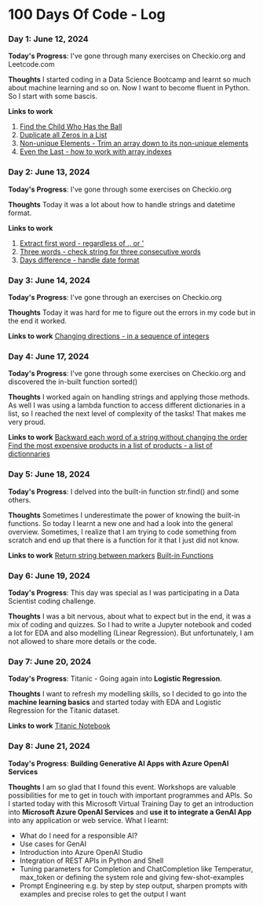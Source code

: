 # 100 Days Of Code - Log

### Day 1: June 12, 2024 

**Today's Progress**: I've gone through many exercises on Checkio.org and Leetcode.com

**Thoughts** I started coding in a Data Science Bootcamp and learnt so much about machine learning and so on. Now I want to become fluent in Python. So I start with some bascis. 

**Links to work**
1. [Find the Child Who Has the Ball](https://leetcode.com/problems/find-the-child-who-has-the-ball-after-k-seconds/)
2. [Duplicate all Zeros in a List](https://py.checkio.org/en/mission/duplicate-zeros/)
3. [Non-unique Elements - Trim an array down to its non-unique elements](https://py.checkio.org/en/mission/non-unique-elements/)
4. [Even the Last - how to work with array indexes](https://py.checkio.org/en/mission/even-last/)

### Day 2: June 13, 2024 

**Today's Progress**: I've gone through some exercises on Checkio.org

**Thoughts** Today it was a lot about how to handle strings and datetime format.

**Links to work**
1. [Extract first word - regardless of ., or '](https://py.checkio.org/en/mission/first-word/)
2. [Three words - check string for three consecutive words](https://py.checkio.org/en/mission/three-words/)
3. [Days difference - handle date format](https://py.checkio.org/en/mission/days-diff/)

### Day 3: June 14, 2024 

**Today's Progress**: I've gone through an exercises on Checkio.org

**Thoughts** Today it was hard for me to figure out the errors in my code but in the end it worked. 

**Links to work**
[Changing directions - in a sequence of integers](https://py.checkio.org/en/mission/changing-direction/)

### Day 4: June 17, 2024 

**Today's Progress**: I've gone through some exercises on Checkio.org and discovered the in-built function sorted()

**Thoughts** I worked again on handling strings and applying those methods. As well I was using a lambda function to access different dictionaries in a list, so I reached the next level of complexity of the tasks! That makes me very proud. 

**Links to work**
[Backward each word of a string without changing the order](https://py.checkio.org/en/mission/backward-each-word/)
[Find the most expensive products in a list of products - a list of dictionnaries](https://py.checkio.org/en/mission/bigger-price/)

### Day 5: June 18, 2024 

**Today's Progress**: I delved into the built-in function str.find() and some others. 

**Thoughts** Sometimes I underestimate the power of knowing the built-in functions. So today I learnt a new one and had a look into the general overview. Sometimes, I realize that I am trying to code something from scratch and end up that there is a function for it that I just did not know. 

**Links to work**
[Return string between markers](https://py.checkio.org/en/mission/between-markers/)
[Built-in Functions](https://docs.python.org/3/library/functions.html#sorted)

### Day 6: June 19, 2024 

**Today's Progress**: This day was special as I was participating in a Data Scientist coding challenge.

**Thoughts** I was a bit nervous, about what to expect but in the end, it was a mix of coding and quizzes. So I had to write a Jupyter notebook and coded a lot for EDA and also modelling (Linear Regression). But unfortunately, I am not allowed to share more details or the code.

### Day 7: June 20, 2024 

**Today's Progress**: Titanic - Going again into **Logistic Regression**.

**Thoughts** I want to refresh my modelling skills, so I decided to go into the **machine learning basics** and started today with EDA and Logistic Regression for the Titanic dataset.

**Links to work**
[Titanic Notebook](https://github.com/jen4win/100-days-of-code/blob/master/practice_files/Titanic_Logistic_Regression_Exercise.ipynb)

### Day 8: June 21, 2024 

**Today's Progress**: **Building Generative AI Apps with Azure OpenAI Services**

**Thoughts** I am so glad that I found this event. Workshops are valuable possibilities for me to get in touch with important programmes and APIs. So I started today with this Microsoft Virtual Training Day to get an introduction into **Microsoft Azure OpenAI Services** and **use it to integrate a GenAI App** into any application or web service.
What I learnt:
- What do I need for a responsible AI?
- Use cases for GenAI
- Introduction into Azure OpenAI Studio
- Integration of REST APIs in Python and Shell
- Tuning parameters for Completion and ChatCompletion like Temperatur, max_token or defining the system role and giving few-shot-examples
- Prompt Engineering e.g. by step by step output, sharpen prompts with examples and precise roles to get the output I want
